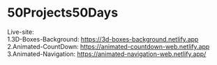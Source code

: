 # 50Projects50Days
Live-site: <br>
1.3D-Boxes-Background: https://3d-boxes-background.netlify.app <br>
2.Animated-CountDown: https://animated-countdown-web.netlify.app <br>
3.Animated-Navigation: https://animated-navigation-web.netlify.app/ <br>

